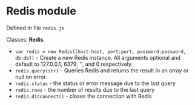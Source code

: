 # Redis module #

Defined in file `redis.js`

Classes: **Redis**.


  * `var redis = new Redis([host:host, port:port, password:password, db:db])` - Create a new Redis instance. All arguments optional and default to 127.0.0.1, 6379, '', and 0 respectively.
  * `redis.query(str)` - Queries Redis and returns the result in an array or null on error.
  * `redis.status` - the status or error message due to the last query
  * `redis.rows` - the number of results due to the last query
  * `redis.disconnect()` - closes the connection with Redis